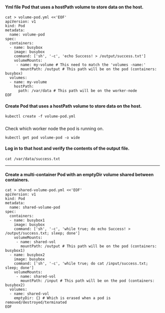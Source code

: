 #### Yml file Pod that uses a hostPath volume to store data on the host.

```
cat > volume-pod.yml <<'EOF'
apiVersion: v1
kind: Pod
metadata:
  name: volume-pod
spec:
  containers:
  - name: busybox
    image: busybox
    command: ['sh', '-c', 'echo Success! > /output/success.txt']
    volumeMounts:
     - name: my-volume # This need to match the 'volumes -name:'
       mountPath: /output # This path will be on the pod (containers: busybox)
  volumes:
  - name: my-volume
    hostPath:
      path: /var/data # This path will be on the worker-node
EOF
```

#### Create Pod that uses a hostPath volume to store data on the host.
```
kubectl create -f volume-pod.yml
```

##### 
Check which worker node the pod is running on.
```
kubectl get pod volume-pod -o wide
```

#### Log in to that host and verify the contents of the output file.
```
cat /var/data/success.txt
```

<hr>

#### Create a multi-container Pod with an emptyDir volume shared between containers.
```
cat > shared-volume-pod.yml <<'EOF'
apiVersion: v1
kind: Pod
metadata:
  name: shared-volume-pod
spec:
  containers:
  - name: busybox1
    image: busybox
    command: ['sh', '-c', 'while true; do echo Success! > /output/success.txt; sleep; done']
    volumeMounts:
     - name: shared-vol
       mountPath: /output # This path will be on the pod (containers: busybox1)
  - name: busybox2
    image: busybox
    command: ['sh', '-c', 'while true; do cat /input/success.txt; sleep; done']
    volumeMounts:
     - name: shared-vol
       mountPath: /input # This path will be on the pod (containers: busybox2)
  volumes:
  - name: shared-vol
    emptyDir: {} # Which is erased when a pod is removed/destroyed/terminated
EOF
```
